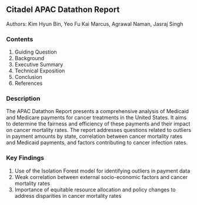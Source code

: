## Citadel APAC Datathon Report

Authors: Kim Hyun Bin, Yeo Fu Kai Marcus, Agrawal Naman, Jasraj Singh

### Contents

1. Guiding Question
2. Background
3. Executive Summary
4. Technical Exposition
5. Conclusion
6. References

### Description
The APAC Datathon Report presents a comprehensive analysis of Medicaid and Medicare payments for cancer treatments in the United States. It aims to determine the fairness and efficiency of these payments and their impact on cancer mortality rates. The report addresses questions related to outliers in payment amounts by state, correlation between cancer mortality rates and Medicaid payments, and factors contributing to cancer infection rates.

### Key Findings

1. Use of the Isolation Forest model for identifying outliers in payment data
2. Weak correlation between external socio-economic factors and cancer mortality rates
3. Importance of equitable resource allocation and policy changes to address disparities in cancer mortality rates
